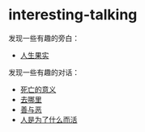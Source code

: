 # interesting-talking
发现一些有趣的旁白：
- [人生果实][url-talk5]

发现一些有趣的对话：
- [死亡的意义][url-talk4]
- [去哪里][url-talk3]
- [善与恶][url-talk2]
- [人是为了什么而活][url-talk1]




[url-talk1]:./draft/1.人是为了什么而活.md
[url-talk2]:./draft/2.善与恶.md
[url-talk3]:./draft/3.去哪里.md
[url-talk4]:./draft/4.死亡的意义.md
[url-talk5]:./draft/5.人生果实.md

